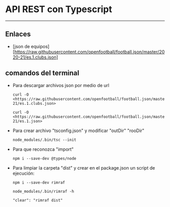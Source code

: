 # API REST con Typescript

---

## Enlaces

- [json de equipos][https://raw.githubusercontent.com/openfootball/football.json/master/2020-21/es.1.clubs.json]

## comandos del terminal

- Para descargar archivos json por medio de url

      curl -O <https://raw.githubusercontent.com/openfootball/football.json/master/2020-21/es.1.clubs.json>

      curl -O <https://raw.githubusercontent.com/openfootball/football.json/master/2020-21/es.1.json>

- Para crear archivo "tsconfig.json" y modificar "outDir" "rooDir"

      node_modules/.bin/tsc --init

- Para que reconozca "import"

      npm i --save-dev @types/node

- Para limpiar la carpeta "dist" y crear en el package.json un script de ejecución:

      npm i --save-dev rimraf

      node_modules/.bin/rimraf -h

      "clear": "rimraf dist"
